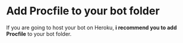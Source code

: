# Add Procfile to your bot folder
If you are going to host your bot on Heroku, **i recommend you to add Procfile** to your bot folder.                        